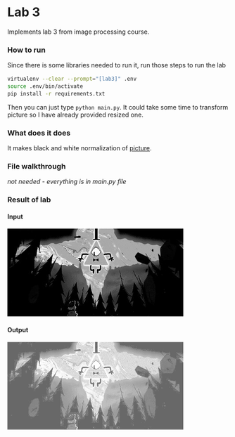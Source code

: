 # Lab 3

Implements lab 3 from image processing course. 

### How to run
Since there is some libraries needed to run it, run those steps to run the lab
```bash
virtualenv --clear --prompt="[lab3]" .env
source .env/bin/activate
pip install -r requirements.txt
``` 
Then you can just type `python main.py`. It could take some time to transform picture so I have already provided resized one.

### What does it does

It makes black and white normalization of [picture](pic1.jpg).

### File walkthrough

*not needed - everything is in main.py file*

### Result of lab

#### Input

![alt tag](pic1_grey.png)

#### Output

![alt tag](pic1_norm.png)

